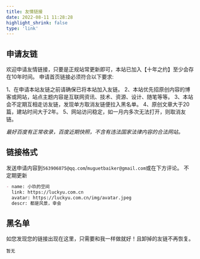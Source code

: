 ```yaml
---
title: 友情链接
date: 2022-08-11 11:28:28
highlight_shrink: false
type: 'link'
---
```


申请友链
---

欢迎申请友情链接，只要是正规站常更新即可，本站已加入【十年之约】至少会存在10年时间。
申请首页链接必须符合以下要求:

1、在申请本站友链之前请确保已将本站加入友链。
2、本站优先招原创内容的博客或网站，站点主题内容是互联网资讯、技术、资源、设计、随笔等等。
3、本站会不定期互相走访友链，发现单方取消友链便拉入黑名单。
4、原创文章大于20篇，建站时间大于2年。
5、网站访问稳定，如一月内多次无法打开，则取消友链。

*最好百度有正常收录，百度近期快照，不含有违法国家法律内容的合法网站。*

链接格式
---

发送申请内容到`563906875@qq.com`/`muguetbaiker@gmail.com`或在下方评论。 不定期更新

```md
- name: 小玖的空间
  link: https://luckyu.com.cn
  avatar: https://luckyu.com.cn/img/avatar.jpeg
  descr: 都是风景，幸会
```

黑名单
---

如您发现您的链接出现在这里，只需要和我一样做就好！且卸掉的友链不再恢复。

```
暂无
```

